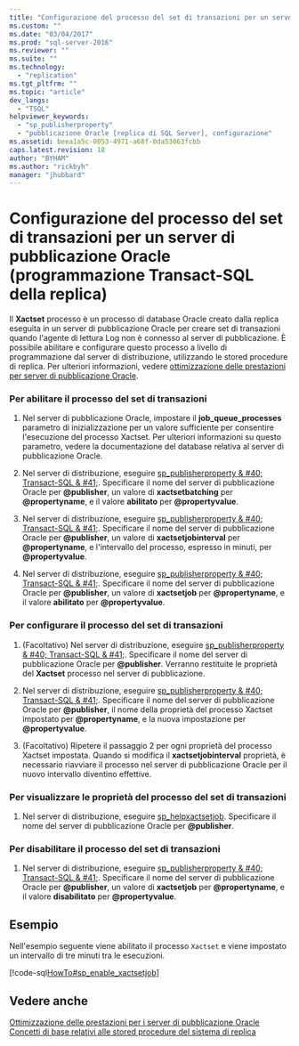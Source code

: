 ```yaml
---
title: "Configurazione del processo del set di transazioni per un server di pubblicazione Oracle (programmazione Transact-SQL della replica) | Microsoft Docs"
ms.custom: ""
ms.date: "03/04/2017"
ms.prod: "sql-server-2016"
ms.reviewer: ""
ms.suite: ""
ms.technology: 
  - "replication"
ms.tgt_pltfrm: ""
ms.topic: "article"
dev_langs: 
  - "TSQL"
helpviewer_keywords: 
  - "sp_publisherproperty"
  - "pubblicazione Oracle [replica di SQL Server], configurazione"
ms.assetid: beea1a5c-0053-4971-a68f-0da53063fcbb
caps.latest.revision: 18
author: "BYHAM"
ms.author: "rickbyh"
manager: "jhubbard"
---
```

# Configurazione del processo del set di transazioni per un server di pubblicazione Oracle (programmazione Transact-SQL della replica)
  Il **Xactset** processo è un processo di database Oracle creato dalla replica eseguita in un server di pubblicazione Oracle per creare set di transazioni quando l'agente di lettura Log non è connesso al server di pubblicazione. È possibile abilitare e configurare questo processo a livello di programmazione dal server di distribuzione, utilizzando le stored procedure di replica. Per ulteriori informazioni, vedere [ottimizzazione delle prestazioni per server di pubblicazione Oracle](../../../relational-databases/replication/non-sql/performance-tuning-for-oracle-publishers.md).  
  
### Per abilitare il processo del set di transazioni  
  
1.  Nel server di pubblicazione Oracle, impostare il **job_queue_processes** parametro di inizializzazione per un valore sufficiente per consentire l'esecuzione del processo Xactset. Per ulteriori informazioni su questo parametro, vedere la documentazione del database relativa al server di pubblicazione Oracle.  
  
2.  Nel server di distribuzione, eseguire [sp_publisherproperty & #40; Transact-SQL & #41;](../../../relational-databases/system-stored-procedures/sp-publisherproperty-transact-sql.md). Specificare il nome del server di pubblicazione Oracle per **@publisher**, un valore di **xactsetbatching** per **@propertyname**, e il valore **abilitato** per **@propertyvalue**.  
  
3.  Nel server di distribuzione, eseguire [sp_publisherproperty & #40; Transact-SQL & #41;](../../../relational-databases/system-stored-procedures/sp-publisherproperty-transact-sql.md). Specificare il nome del server di pubblicazione Oracle per **@publisher**, un valore di **xactsetjobinterval** per **@propertyname**, e l'intervallo del processo, espresso in minuti, per **@propertyvalue**.  
  
4.  Nel server di distribuzione, eseguire [sp_publisherproperty & #40; Transact-SQL & #41;](../../../relational-databases/system-stored-procedures/sp-publisherproperty-transact-sql.md). Specificare il nome del server di pubblicazione Oracle per **@publisher**, un valore di **xactsetjob** per **@propertyname**, e il valore **abilitato** per **@propertyvalue**.  
  
### Per configurare il processo del set di transazioni  
  
1.  (Facoltativo) Nel server di distribuzione, eseguire [sp_publisherproperty & #40; Transact-SQL & #41;](../../../relational-databases/system-stored-procedures/sp-publisherproperty-transact-sql.md). Specificare il nome del server di pubblicazione Oracle per **@publisher**. Verranno restituite le proprietà del **Xactset** processo nel server di pubblicazione.  
  
2.  Nel server di distribuzione, eseguire [sp_publisherproperty & #40; Transact-SQL & #41;](../../../relational-databases/system-stored-procedures/sp-publisherproperty-transact-sql.md). Specificare il nome del server di pubblicazione Oracle per **@publisher**, il nome della proprietà del processo Xactset impostato per **@propertyname**, e la nuova impostazione per **@propertyvalue**.  
  
3.  (Facoltativo) Ripetere il passaggio 2 per ogni proprietà del processo Xactset impostata. Quando si modifica il **xactsetjobinterval** proprietà, è necessario riavviare il processo nel server di pubblicazione Oracle per il nuovo intervallo diventino effettive.  
  
### Per visualizzare le proprietà del processo del set di transazioni  
  
1.  Nel server di distribuzione, eseguire [sp_helpxactsetjob](../../../relational-databases/system-stored-procedures/sp-helpxactsetjob-transact-sql.md). Specificare il nome del server di pubblicazione Oracle per **@publisher**.  
  
### Per disabilitare il processo del set di transazioni  
  
1.  Nel server di distribuzione, eseguire [sp_publisherproperty & #40; Transact-SQL & #41;](../../../relational-databases/system-stored-procedures/sp-publisherproperty-transact-sql.md). Specificare il nome del server di pubblicazione Oracle per **@publisher**, un valore di **xactsetjob** per **@propertyname**, e il valore **disabilitato** per **@propertyvalue**.  
  
## Esempio  
 Nell'esempio seguente viene abilitato il processo `Xactset` e viene impostato un intervallo di tre minuti tra le esecuzioni.  
  
 [!code-sql[HowTo#sp_enable_xactsetjob](../../../relational-databases/replication/codesnippet/tsql/configure-the-transactio_1.sql)]  
  
## Vedere anche  
 [Ottimizzazione delle prestazioni per i server di pubblicazione Oracle](../../../relational-databases/replication/non-sql/performance-tuning-for-oracle-publishers.md)   
 [Concetti di base relativi alle stored procedure del sistema di replica](../../../relational-databases/replication/concepts/replication-system-stored-procedures-concepts.md)  
  
  